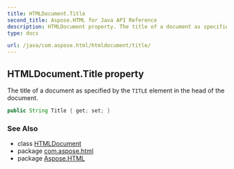 ```yaml
---
title: HTMLDocument.Title
second_title: Aspose.HTML for Java API Reference
description: HTMLDocument property. The title of a document as specified by the TITLE element in the head of the document
type: docs

url: /java/com.aspose.html/htmldocument/title/
---
```

## HTMLDocument.Title property

The title of a document as specified by the `TITLE` element in the head of the document.

```java
public String Title { get; set; }
```

### See Also

* class [HTMLDocument](../)
* package [com.aspose.html](../../../com.aspose.html/)
* package [Aspose.HTML](../../../)
